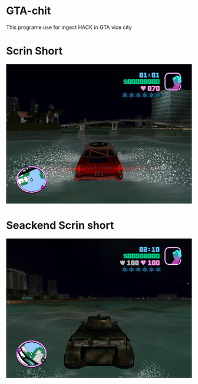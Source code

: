 # GTA-chit
This programe use for ingect HACK in GTA vice city
# Scrin Short
![alt text](https://github.com/sabbir28/GTA-chit/blob/main/1.png?raw=true)
# Seackend Scrin short
![alt text](https://github.com/sabbir28/GTA-chit/blob/main/2.png?raw=true)
